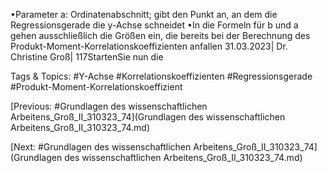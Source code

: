 •Parameter a: Ordinatenabschnitt; gibt den Punkt an, an dem die Regressionsgerade die y-Achse 
schneidet
•In die Formeln für b und a gehen ausschließlich die Größen ein, die bereits bei der Berechnung des 
Produkt-Moment-Korrelationskoeffizienten anfallen
31.03.2023| Dr. Christine Groß| 117StartenSie nun die

   Tags & Topics:
   #Y-Achse
   #Korrelationskoeffizienten
   #Regressionsgerade
   #Produkt-Moment-Korrelationskoeffizient

[Previous: #Grundlagen des wissenschaftlichen Arbeitens_Groß_II_310323_74](Grundlagen des wissenschaftlichen Arbeitens_Groß_II_310323_74.md)

[Next: #Grundlagen des wissenschaftlichen Arbeitens_Groß_II_310323_74](Grundlagen des wissenschaftlichen Arbeitens_Groß_II_310323_74.md)